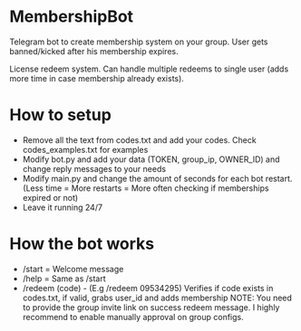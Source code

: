 # MembershipBot
Telegram bot to create membership system on your group. User gets banned/kicked after his membership expires.

License redeem system.
Can handle multiple redeems to single user (adds more time in case membership already exists).

# How to setup

- Remove all the text from codes.txt and add your codes. Check codes_examples.txt for examples
- Modify bot.py and add your data (TOKEN, group_ip, OWNER_ID) and change reply messages to your needs
- Modify main.py and change the amount of seconds for each bot restart. (Less time = More restarts = More often checking if memberships expired or not)
- Leave it running 24/7

# How the bot works

- /start = Welcome message
- /help = Same as /start
- /redeem (code) - (E.g /redeem 09534295) Verifies if code exists in codes.txt, if valid, grabs user_id and adds membership
NOTE: You need to provide the group invite link on success redeem message. I highly recommend to enable manually approval on group configs.
